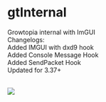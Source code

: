 # gtInternal
Growtopia internal with ImGUI
<br />
Changelogs:
<br />Added IMGUI with dxd9 hook
<br />Added Console Message Hook
<br />Added SendPacket Hook
<br />Updated for 3.37+

<br /><img src="https://cdn.discordapp.com/attachments/710863839503188039/732985412150100048/ezgif.com-video-to-gif.gif">

